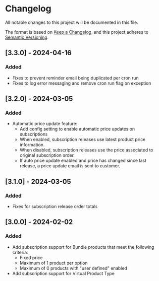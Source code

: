 # Changelog
All notable changes to this project will be documented in this file.

The format is based on [Keep a Changelog](https://keepachangelog.com/en/1.0.0/),
and this project adheres to [Semantic Versioning](https://semver.org/spec/v2.0.0.html).

## [3.3.0] - 2024-04-16
### Added
- Fixes to prevent reminder email being duplicated per cron run
- Fixes to log error messaging and remove cron run flag on exception

## [3.2.0] - 2024-03-05
### Added
- Automatic price update feature:
  - Add config setting to enable automatic price updates on subscriptions
  - When enabled, subscription releases use latest product price information.
  - When disabled, subscription releases use the price associated to original subscription order.
  - If auto price update enabled and price has changed since last release, a price update email is sent to customer.

## [3.1.0] - 2024-03-05
### Added
- Fixes for subscription release order totals

## [3.0.0] - 2024-02-02
### Added
- Add subscription support for Bundle products that meet the following criteria:
  - Fixed price
  - Maximum of 1 product per option
  - Maximum of 0 products with "user defined" enabled
- Add subscription support for Virtual Product Type
